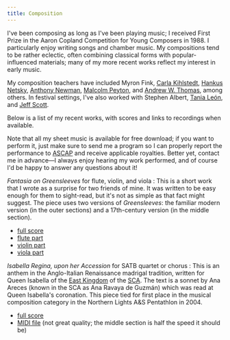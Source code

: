 ```yaml
---
title: Composition
---
```


I've been composing as long as I've been playing music; I received First Prize in the Aaron Copland Competition for Young Composers in 1988. I particularly enjoy writing songs and chamber music. My compositions tend to be rather eclectic, often combining classical forms with popular-influenced materials; many of my more recent works reflect my interest in early music.

My composition teachers have included Myron Fink, [Carla Kihlstedt], [Hankus Netsky], [Anthony Newman], [Malcolm Peyton], and [Andrew W. Thomas], among others. In festival settings, I've also worked with Stephen Albert, [Tania León][tania leon], and [Jeff Scott].

[andrew w. thomas]: http://composers.com/andrew-william-thomas
[anthony newman]: http://www.anthonynewmanmusician.org
[carla kihlstedt]: http://carlakihlstedt.com
[hankus netsky]: http://necmusic.edu/faculty/hankus-netsky
[jeff scott]: http://www.musicbyjeffscott.com/
[malcolm peyton]: http://necmusic.edu/faculty/malcolm-c-peyton
[tania leon]: http://www.tanialeon.com

Below is a list of my recent works, with scores and links to recordings when available.

Note that all my sheet music is available for free download; if you want to perform it, just make sure to send me a program so I can properly report the performance to [ASCAP] and receive applicable royalties. Better yet, contact me in advance—I always enjoy hearing my work performed, and of course I'd be happy to answer any questions about it!

[ascap]: http://www.ascap.com

<cite>Fantasia on Greensleeves</cite> for flute, violin, and viola
: This is a short work that I wrote as a surprise for two friends of mine. It was written to be easy enough for them to sight-read, but it's not as simple as that fact might suggest. The piece uses two versions of <cite>Greensleeves</cite>: the familiar modern version (in the outer sections) and a 17th-century version (in the middle section).

  * [full score](greensleeves/score.pdf)
  * [flute part](greensleeves/flute.pdf)
  * [violin part](greensleeves/violin.pdf)
  * [viola part](greensleeves/viola.pdf)

<cite>Isabella Regina, upon her Accession</cite> for SATB quartet or chorus
: This is an anthem in the Anglo-Italian Renaissance madrigal tradition, written for Queen Isabella of the [East Kingdom] of the [SCA][sca]. The text is a sonnet by Ana Areces (known in the SCA as Ana Ravaya de Guzmán) which was read at Queen Isabella's coronation. This piece tied for first place in the musical composition category in the Northern Lights A&S Pentathlon in 2004.

  * [full score](Anthem.pdf)
  * [MIDI file](Anthem.mid) (not great quality; the middle section is half the speed it should be)

[east kingdom]: http://www.eastkingdom.org
[sca]: http://www.sca.org
